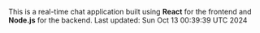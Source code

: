 This is a real-time chat application built using **React** for the frontend and **Node.js** for the backend.
Last updated: Sun Oct 13 00:39:39 UTC 2024
